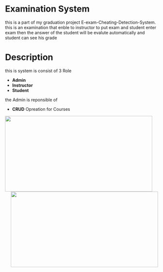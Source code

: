 # Examination System 
this is a part of my graduation project E-exam-Cheating-Detection-System.
this is an examination that enble to instructor to put exam and student enter exam then the answer of the student will be evalute automatically and student can see his grade 

# Description
this is system is consist of 3 Role
* **Admin**
* **Instructor**
* **Student**

the Admin is reponsible of 
*  **CRUD** Opreation for Courses
<!-- <p align="center"> -->
  <img align="left" width="485" height="250" src="https://github.com/MostafaMagdy55/Examination-System/blob/main/images/Cousres.PNG"> 
  <img align="right" width="485" height="250" src="https://github.com/MostafaMagdy55/Examination-System/blob/main/images/addCourse.PNG"> 
<!--   </p> -->


